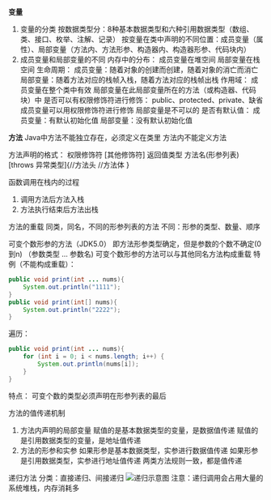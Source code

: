 **变量**
1. 变量的分类
	按数据类型分：8种基本数据类型和六种引用数据类型（数组、类、接口、枚举、注解、记录）
	按变量在类中声明的不同位置：成员变量（属性）、局部变量（方法内、方法形参、构造器内、构造器形参、代码块内）
2. 成员变量和局部变量的不同
	内存中的分布：
		成员变量在堆空间
		局部变量在栈空间
	生命周期：
		成员变量：随着对象的创建而创建，随着对象的消亡而消亡
		局部变量：随着方法对应的栈帧入栈，随着方法对应的栈帧出栈
	作用域：
		成员变量在整个类中有效
		局部变量在此局部变量所在的方法（或构造器、代码块）中
	是否可以有权限修饰符进行修饰：
		public、protected、private、缺省
		成员变量可以用权限修饰符进行修饰
		局部变量是不可以的
	是否有默认值：
		成员变量：有默认初始化值
		局部变量：没有默认初始化值

**方法**
Java中方法不能独立存在，必须定义在类里
方法内不能定义方法

方法声明的格式：
权限修饰符 \[其他修饰符] 返回值类型 方法名(形参列表) \[throws 异常类型]{//方法头
	//方法体
}

函数调用在栈内的过程
1. 调用方法后方法入栈
2. 方法执行结束后方法出栈

方法的重载
同类，同名，不同的形参列表的方法
不同：形参的类型、数量、顺序

可变个数形参的方法（JDK5.0）
即方法形参类型确定，但是参数的个数不确定(0到n)
	（参数类型 ... 参数名)
可变个数形参的方法可以与其他同名方法构成重载
特例（不能构成重载）：
```java
public void print(int ... nums){  
    System.out.println("1111");  
}
public void print(int[] nums){
	System.out.println("2222");  
}
```
遍历：
```java
public void print(int ... nums){  
    for (int i = 0; i < nums.length; i++) {  
        System.out.println(nums[i]);  
    }  
}
```
特点：
可变个数的类型必须声明在形参列表的最后

方法的值传递机制
1. 方法内声明的局部变量
	赋值的是基本数据类型的变量，是数据值传递
	赋值的是引用数据类型的变量，是地址值传递
2. 方法的形参和实参
	如果形参是基本数据类型，实参进行数据值传递
	如果形参是引用数据类型，实参进行地址值传递
两类方法规则一致，都是值传递

递归方法
分类：直接递归、间接递归
![递归示意图](递归示意图.png)
注意：递归调用会占用大量的系统堆栈，内存消耗多